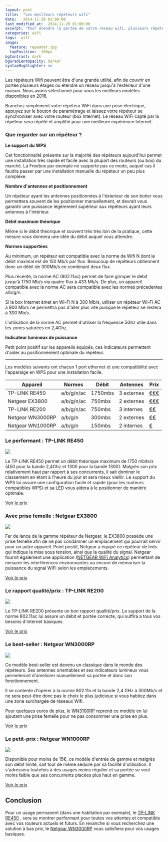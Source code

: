 ```yaml
---
layout: post
title:  "Les meilleurs répéteurs wifi"
date:   2014-11-28 01:00:00
last_modified_at:  2014-11-28 01:00:00
excerpt: "Pour étendre la portée de votre réseau wifi, plusieurs répéteurs Wifi existent. Nous comparons les ..."
categories: wifi
tags:  wifi
image:
  feature: repeater.jpg
  topPosition: -100px
bgContrast: dark
bgGradientOpacity: darker
syntaxHighlighter: no
---
```

Les répéteurs Wifi peuvent être d'une grande utilité, afin de couvrir en portée plusieurs étages ou étendre un réseau jusqu'à l'extérieur d'une maison. Nous avons sélectionné pour vous les meilleurs modèles disponibles en 2016.

Branchez simplement votre répéteur WiFi dans une prise électrique, appuyez sur le bouton de paramétrage et laissez votre répéteur se synchroniser avec votre routeur (box Internet). Le réseau WiFi capté par la répéteur sera répété et amplifié pour une  meilleure expérience Internet. 

### Que regarder sur un répéteur ?

**Le support du WPS**

 Cet fonctionnalité présente sur la majorité des répéteurs aujourd'hui permet une installation très rapide et facile avec la plupart des routeurs (ou box) du marché.  La Freebox par exemple ne supporte pas ce mode, auquel cas il faudra passer par une installation manuelle du répéteur un peu plus complexe.

**Nombre d'antennes et positionnement**

Un répéteur ayant les antennes positionnées à l'éxterieur de son botier vous permettera souvent de les positionner manuellement, et devrait vous garantir une puissance légérement supérieur aux répéteurs ayant leurs antennes à l'intérieur.

**Débit maximum théorique**

Même si le débit théorique et souvent très très loin de la pratique, cette mesure vous donnera une idée du débit auquel vous attendre.

**Normes supportées**

Au minimum, un répéteur est compatible avec la norme de Wifi N dont le débit maximal est de 150 Mb/s par flux. Beaucoup de répéteurs obtiennent donc un débit de 300Mb/s en combinant deux flux.

Plus récente, la norme AC (802.11ac)  permet de faire grimper le débit jusqu'à 1750  Mb/s via quatre flux à 433 Mb/s. De plus, un appareil compatible avec la norme AC sera compatible avec les normes précedentes a/b/g/n .
 
Si la box Internet émet en Wi-Fi N à 300 Mb/s, utiliser un répéteur Wi-Fi AC à 900 Mb/s ne permettra pas d'aller plus vite puisque le répéteur se restera à 300 Mb/s.

L'utilisation de la norme AC permet d'utiliser la fréquence 5Ghz utile dans les zones saturées en 2,4Ghz.

**Indicateur lumineux de puissance**

Petit point positif sur les appareils équipés, ces indicateurs permettent d'aider au positionnement optimale du répéteur.

---------

Les modèles suivants ont chacun 1 port ethernet et une compatibilité avec l'apparaige en WPS pour une installation facile.


| Appareil	| Normes 	| Débit  | Antennes 	| Prix 	|
|--------------------	|-------------------	|----------------|-----|  ------	|
| TP-LINK RE450	| a/b/g/n/ac 	|  1750mbs 	| 3 externes| [€€€](https://www.amazon.fr/dp/B010RXXY48)  	|
| Netgear EX3800 	| a/b/g/n/ac 	| 750mbs |2 externes |  [€€€](https://www.amazon.fr/dp/B00WJGPUB2)  	|
| TP-LINK RE200 	|  a/b/g/n/ac 	|  750mbs 	| 3 internes| [€€](https://www.amazon.fr/dp/B00WJGPUB2) |
| Netgear WN3000RP 	| a/b/g/n 	|  300mbs 	| 2 externes|  [€€](https://www.amazon.fr/dp/B00MWNWEIE)  	|
| Netgear WN1000RP 	| a/b/g/n 	|  150mbs 	| 2 internes |  [€](https://www.amazon.fr/dp/B008OAMB2I) |



### Le performant : TP-LINK RE450


<img class="post_img" src="{{ site.baseurl_posts_img }}re450.jpg"/>


Le TP-LINK RE450 permet un débit théorique maximum de 1750 mbits/s (450 pour la bande 2,4Ghz et 1300 pour la bande 1300). Malgrès son prix relativement haut par rapport à ses concurrents, il sait dominer le classement en étant à l'heure du jour et sera mieux vieillir. Le support du WPS lui assure une configuration facile et rapide (pour les routeurs compatibles WPS) et sa LED vous aidera à le positionner de manière optimale.

[Voir le prix](https://www.amazon.fr/dp/B010RXXY48) 


### Avec prise femelle : Netgear EX3800

<img class="post_img" src="{{ site.baseurl_posts_img }}ex3800.jpg"/>

Fer de lance de la gamme répéteur de Netgear, le EX3800 possède une prise femelle afin de ne pas condamner un emplacement qui pourrait servir pour un autre appareil.
Point positif, Netgear a équipé ce répéteur de leds qui indique la mise sous tension, ainsi que la qualité du signal. Netgear fournit également une application ([NETGEAR WiFi Analytics](https://play.google.com/store/apps/details?id=com.netgear.WiFiAnalytics))  permettant de mesurer les interférences environnantes ou encore de mémoriser la puissance du signal WiFi selon les emplacements.

[Voir le prix](https://www.amazon.fr/dp/B00WJGPUB2) 


### Le rapport qualité/prix : TP-LINK RE200

<img class="post_img" src="{{ site.baseurl_posts_img }}re200.jpg"/>

Le TP-LINK RE200 présente un bon rapport qualité/prix. Le support de la norme 802.11ac lui assure un débit et portée correcte, qui suffira a tous vos besoins d'internet basiques.

[Voir le prix](https://www.amazon.fr/dp/B00KXULGJQ) 


### Le best-seller : Netgear WN3000RP

<img class="post_img" src="{{ site.baseurl_posts_img }}wn3000rp.jpg"/>

Ce modèle best-seller est devenu un classique dans le monde des répéteurs. Ses antennes orientables et ses indicateurs lumineux vous permeteront d'améliorer manuellement sa portée et donc son fonctionnement.

Il se contente d'opérer à la norme 802.11n et la bande 2,4 GHz à 300Mb/s et ne sera peut-être donc pas le choix le plus judicieux si vous habitez dans une zone surchargée de réseaux Wifi.

Pour quelques euros de plus, le [WN3100RP](http://www.amazon.fr/dp/B00E4JUTIG) reprend ce modèle en lui ajoutant une prise femelle pour ne pas consommer une prise en plus.

[Voir le prix](https://www.amazon.fr/dp/B00MWNWEIE) 


### Le petit-prix : Netgear WN1000RP

<img class="post_img" src="{{ site.baseurl_posts_img }}wn1000rp.jpg"/>

Disponible pour moins de 15€, ce modèle d'entrée de gamme et malgrès son débit limité, sait tout de même séduire par sa facilité d'utilisation.  Il s'adressera toutefois à des usages moins régulier et sa portée se veut moins faible que ses concurrents placées plus haut en gamme.

[Voir le prix](https://www.amazon.fr/dp/B008OAMB2I) 


Conclusion
----------------

Pour un usage permanent (dans une habitation par exemple),  le [TP-LINK RE450](https://www.amazon.fr/dp/B010RXXY48) , sera se montrer performant pour toutes vos attentes et compatible avec vos routeurs actuels et futurs. En revanche si vous recherchez une solution à bas prix, le [Netgear WN3000RP](https://www.amazon.fr/dp/B00MWNWEIE) vous satisfiera pour vos usages basiques.